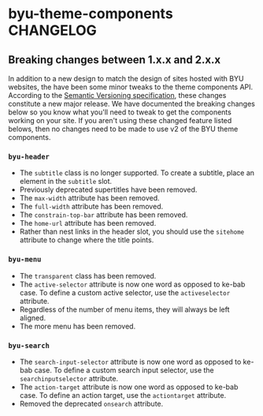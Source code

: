 # byu-theme-components CHANGELOG

## Breaking changes between 1.x.x and 2.x.x

In addition to a new design to match the design of sites hosted with BYU websites, the have been some minor tweaks to the theme components API. According to the [Semantic Versioning specification](https://semver.org/), these changes constitute a new major release. We have documented the breaking changes below so you know what you'll need to tweak to get the components working on your site. If you aren't using these changed feature listed belows, then no changes need to be made to use v2 of the BYU theme components.

### `byu-header`

- The `subtitle` class is no longer supported. To create a subtitle, place an element in the `subtitle` slot.
- Previously deprecated supertitles have been removed.
- The `max-width` attribute has been removed.
- The `full-width` attribute has been removed.
- The `constrain-top-bar` attribute has been removed.
- The `home-url` attribute has been removed.
- Rather than nest links in the header slot, you should use the `sitehome` attribute to change where the title points.

### `byu-menu`

- The `transparent` class has been removed.
- The `active-selector` attribute is now one word as opposed to ke-bab case. To define a custom active selector, use the `activeselector` attribute.
- Regardless of the number of menu items, they will always be left aligned.
- The more menu has been removed.

### `byu-search`

- The `search-input-selector` attribute is now one word as opposed to ke-bab case. To define a custom search input selector, use the `searchinputselector` attribute.
- The `action-target` attribute is now one word as opposed to ke-bab case. To define an action target, use the `actiontarget` attribute.
- Removed the deprecated `onsearch` attribute.
